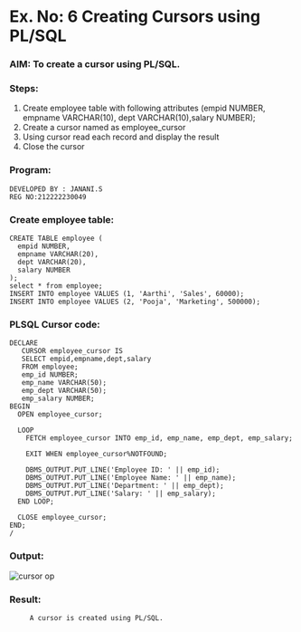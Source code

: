 # Ex. No: 6 Creating Cursors using PL/SQL

### AIM: To create a cursor using PL/SQL.

### Steps:
1. Create employee table with following attributes (empid NUMBER, empname VARCHAR(10), dept VARCHAR(10),salary NUMBER);
2. Create a cursor named as employee_cursor
3. Using cursor read each record and display the result
4. Close the cursor

### Program:
```
DEVELOPED BY : JANANI.S
REG NO:212222230049
```
### Create employee table:
```
CREATE TABLE employee (
  empid NUMBER,
  empname VARCHAR(20),
  dept VARCHAR(20),
  salary NUMBER
);
select * from employee;
INSERT INTO employee VALUES (1, 'Aarthi', 'Sales', 60000);
INSERT INTO employee VALUES (2, 'Pooja', 'Marketing', 500000);
```
### PLSQL Cursor code:
```
DECLARE
   CURSOR employee_cursor IS
   SELECT empid,empname,dept,salary
   FROM employee;
   emp_id NUMBER;
   emp_name VARCHAR(50);
   emp_dept VARCHAR(50);
   emp_salary NUMBER;
BEGIN
  OPEN employee_cursor;

  LOOP
    FETCH employee_cursor INTO emp_id, emp_name, emp_dept, emp_salary;

    EXIT WHEN employee_cursor%NOTFOUND;

    DBMS_OUTPUT.PUT_LINE('Employee ID: ' || emp_id);
    DBMS_OUTPUT.PUT_LINE('Employee Name: ' || emp_name);
    DBMS_OUTPUT.PUT_LINE('Department: ' || emp_dept);
    DBMS_OUTPUT.PUT_LINE('Salary: ' || emp_salary);
  END LOOP;

  CLOSE employee_cursor;
END;
/
```
### Output:
![cursor op](https://github.com/JananiSoundararajan/Ex-no-6-Creating-Cursors-using-PL-SQL/assets/119477549/e14b4517-9d41-411a-9dc3-19e81abb71bf)

### Result:
         A cursor is created using PL/SQL.
